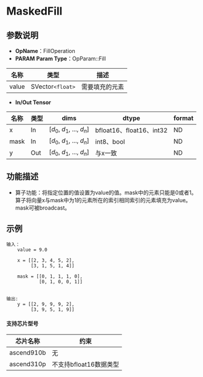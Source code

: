 # MaskedFill

## 参数说明

- **OpName**：FillOperation
- **PARAM**
  **Param Type**：OpParam::Fill

| 名称  | 类型               | 描述           |
| ----- | ------------------ | -------------- |
| value | SVector`<float>` | 需要填充的元素 |

- **In/Out Tensor**

| 名称 | 类型 | dims                             | dtype                    | format |
| ---- | ---- | -------------------------------- | ------------------------ | ------ |
| x    | In   | [$d_0$, $d_1$, ..., $d_n$] | bfloat16、float16、int32 | ND     |
| mask | In   | [$d_0$, $d_1$, ..., $d_n$] | int8、bool               | ND     |
| y    | Out  | [$d_0$, $d_1$, ..., $d_n$] | 与x一致                  | ND     |

## 功能描述

- 算子功能：将指定位置的值设置为value的值。mask中的元素只能是0或者1。
  算子将向量x与mask中为1的元素所在的索引相同索引的元素填充为value。mask可被broadcast。

## 示例

```
输入：
    value = 9.0

    x = [[2, 3, 4, 5, 2],
         [3, 1, 5, 1, 4]]

    mask = [[0, 1, 1, 1, 0],
            [0, 1, 0, 0, 1]]
  

输出:
    y = [[2, 9, 9, 9, 2],
  		 [3, 9, 5, 1, 9]]
```

#### 支持芯片型号

| 芯片名称   | 约束                   |
| ---------- | ---------------------- |
| ascend910b | 无                     |
| ascend310p | 不支持bfloat16数据类型 |
